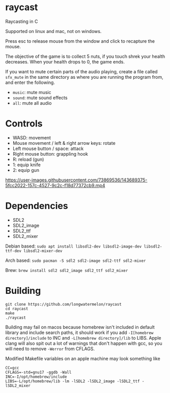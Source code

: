 # raycast
Raycasting in C

Supported on linux and mac, not on windows.

Press esc to release mouse from the window and click to recapture the mouse.

The objective of the game is to collect 5 nuts, if you touch shrek your health decreases. When your health drops to 0, the game ends.

If you want to mute certain parts of the audio playing, create a file called `sfx_mute` in the same directory as where you are running the program from, and enter the following.

* `music`: mute music
* `sound`: mute sound effects
* `all`: mute all audio

# Controls
* WASD: movement
* Mouse movement / left & right arrow keys: rotate
* Left mouse button / space: attack
* Right mouse button: grappling hook
* R: reload (gun)
* 1: equip knife
* 2: equip gun

https://user-images.githubusercontent.com/73869536/143689375-5fcc2022-157c-4527-9c2c-f18d77372cb9.mp4

# Dependencies

* SDL2
* SDL2_image
* SDL2_ttf
* SDL2_mixer

Debian based: `sudo apt install libsdl2-dev libsdl2-image-dev libsdl2-ttf-dev libsdl2-mixer-dev`

Arch based: `sudo pacman -S sdl2 sdl2-image sdl2-ttf sdl2-mixer`

Brew: `brew install sdl2 sdl2_image sdl2_ttf sdl2_mixer`

# Building

```
git clone https://github.com/longwatermelon/raycast
cd raycast
make
./raycast
```

Building may fail on macos because homebrew isn't included in default library and include search paths, it should work if you add `-I[homebrew directory]/include` to INC and `-L[homebrew directory]/lib` to LIBS. Apple clang will also spit out a lot of warnings that don't happen with gcc, so you will need to remove `-Werror` from CFLAGS.

Modified Makefile variables on an apple machine may look something like

```
CC=gcc
CFLAGS=-std=gnu17 -ggdb -Wall
INC=-I/opt/homebrew/include
LIBS=-L/opt/homebrew/lib -lm -lSDL2 -lSDL2_image -lSDL2_ttf -lSDL2_mixer
```
